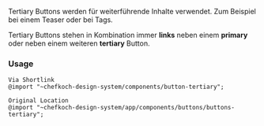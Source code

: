 Tertiary Buttons werden für weiterführende Inhalte verwendet. Zum Beispiel bei einem Teaser oder bei Tags.

Tertiary Buttons stehen in Kombination immer __links__ neben einem __primary__ oder neben einem weiteren __tertiary__ Button.

### Usage  
    
    Via Shortlink 
    @import "~chefkoch-design-system/components/button-tertiary";
    
    Original Location
    @import "~chefkoch-design-system/app/components/buttons/buttons-tertiary";

